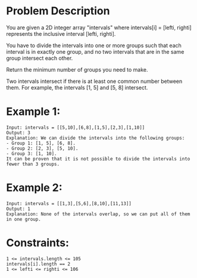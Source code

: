 # Problem Description

You are given a 2D integer array "intervals" where intervals[i] = [lefti, righti] represents the inclusive interval [lefti, righti].

You have to divide the intervals into one or more groups such that each interval is in exactly one group, and no two intervals that are in the same group intersect each other.

Return the minimum number of groups you need to make.

Two intervals intersect if there is at least one common number between them. For example, the intervals [1, 5] and [5, 8] intersect.

 

# Example 1:

    Input: intervals = [[5,10],[6,8],[1,5],[2,3],[1,10]]
    Output: 3
    Explanation: We can divide the intervals into the following groups:
    - Group 1: [1, 5], [6, 8].
    - Group 2: [2, 3], [5, 10].
    - Group 3: [1, 10].
    It can be proven that it is not possible to divide the intervals into fewer than 3 groups.

# Example 2:

    Input: intervals = [[1,3],[5,6],[8,10],[11,13]]
    Output: 1
    Explanation: None of the intervals overlap, so we can put all of them in one group.
 

# Constraints:

    1 <= intervals.length <= 105
    intervals[i].length == 2
    1 <= lefti <= righti <= 106

